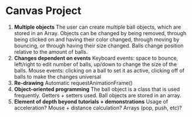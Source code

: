# Canvas Project

1. **Multiple objects**
The user can create multiple ball objects, which are stored in an Array. Objects
can be changed by being removed, through being clicked on and having their color
changed, through moving by bouncing, or through having their size changed. Balls
change position relative to the amount of balls.
2. **Changes dependent on events**
Keyboard events: space to bounce, left/right to edit number of balls, up/down to
change the size of the balls.
Mouse events: clicking on a ball to set it as active, clicking off of balls to
make the changes universal
3. **Re-drawing**
Automatic requestAnimationFrame()
4. **Object-oriented programming**
The ball object is a class that is used frequently. Getters + setters used. Ball
objects are stored in an array.
5. **Element of depth beyond tutorials + demonstrations**
Usage of acceleration? Mouse + distance calculation? Arrays (pop, push, etc)?
